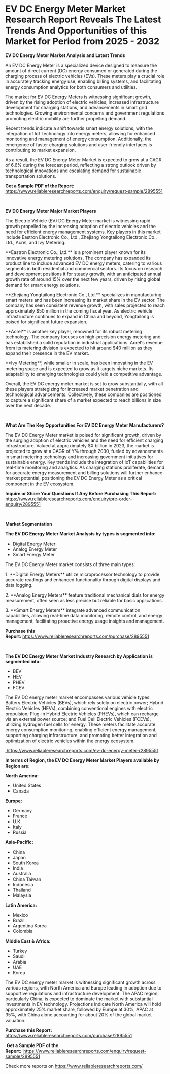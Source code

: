 <p><h1>EV DC Energy Meter Market Research Report Reveals The Latest Trends And Opportunities of this Market for Period from 2025 - 2032</h1></p><p><strong>EV DC Energy Meter Market Analysis and Latest Trends</strong></p>
<p><p>An EV DC Energy Meter is a specialized device designed to measure the amount of direct current (DC) energy consumed or generated during the charging process of electric vehicles (EVs). These meters play a crucial role in accurately tracking energy use, enabling billing systems, and facilitating energy consumption analytics for both consumers and utilities.</p><p>The market for EV DC Energy Meters is witnessing significant growth, driven by the rising adoption of electric vehicles, increased infrastructure development for charging stations, and advancements in smart grid technologies. Growing environmental concerns and government regulations promoting electric mobility are further propelling demand. </p><p>Recent trends indicate a shift towards smart energy solutions, with the integration of IoT technology into energy meters, allowing for enhanced monitoring and management of energy consumption. Additionally, the emergence of faster charging solutions and user-friendly interfaces is contributing to market expansion. </p><p>As a result, the EV DC Energy Meter Market is expected to grow at a CAGR of 6.6% during the forecast period, reflecting a strong outlook driven by technological innovations and escalating demand for sustainable transportation solutions.</p></p>
<p><strong>Get a Sample PDF of the Report:&nbsp;</strong> <a href="https://www.reliableresearchreports.com/enquiry/request-sample/2895551?utm_campaign=2243&utm_medium=2&utm_source=Github&utm_content=ia&utm_term=15032025&utm_id=ev-dc-energy-meter">https://www.reliableresearchreports.com/enquiry/request-sample/2895551</a></p>
<p>&nbsp;</p>
<p><strong>EV DC Energy Meter Major Market Players</strong></p>
<p><p>The Electric Vehicle (EV) DC Energy Meter market is witnessing rapid growth propelled by the increasing adoption of electric vehicles and the need for efficient energy management systems. Key players in this market include Eastron Electronic Co., Ltd., Zhejiang Yongtailong Electronic Co., Ltd., Acrel, and Ivy Metering.</p><p>**Eastron Electronic Co., Ltd.** is a prominent player known for its innovative energy metering solutions. The company has expanded its product line to include advanced EV DC energy meters, catering to various segments in both residential and commercial sectors. Its focus on research and development positions it for steady growth, with an anticipated annual growth rate of around 15% over the next few years, driven by rising global demand for smart energy solutions.</p><p>**Zhejiang Yongtailong Electronic Co., Ltd.** specializes in manufacturing smart meters and has been increasing its market share in the EV sector. The company has seen consistent revenue growth, with sales projected to reach approximately $50 million in the coming fiscal year. As electric vehicle infrastructure continues to expand in China and beyond, Yongtailong is poised for significant future expansion.</p><p>**Acrel** is another key player, renowned for its robust metering technology. The company focuses on high-precision energy metering and has established a solid reputation in industrial applications. Acrel's revenue from its metering division is expected to hit around $40 million as they expand their presence in the EV market.</p><p>**Ivy Metering**, while smaller in scale, has been innovating in the EV metering space and is expected to grow as it targets niche markets. Its adaptability to emerging technologies could yield a competitive advantage.</p><p>Overall, the EV DC energy meter market is set to grow substantially, with all these players strategizing for increased market penetration and technological advancements. Collectively, these companies are positioned to capture a significant share of a market expected to reach billions in size over the next decade.</p></p>
<p>&nbsp;</p>
<p><strong>What Are The Key Opportunities For EV DC Energy Meter Manufacturers?</strong></p>
<p><p>The EV DC Energy Meter market is poised for significant growth, driven by the surging adoption of electric vehicles and the need for efficient charging infrastructure. Valued at approximately $X billion in 2023, the market is projected to grow at a CAGR of Y% through 2030, fueled by advancements in smart metering technology and increasing government initiatives for sustainable energy. Key trends include the integration of IoT capabilities for real-time monitoring and analytics. As charging stations proliferate, demand for accurate energy measurement and billing solutions will further enhance market potential, positioning the EV DC Energy Meter as a critical component in the EV ecosystem.</p></p>
<p><strong>Inquire or Share Your Questions If Any Before Purchasing This Report:</strong> <a href="https://www.reliableresearchreports.com/enquiry/pre-order-enquiry/2895551?utm_campaign=2243&utm_medium=2&utm_source=Github&utm_content=ia&utm_term=15032025&utm_id=ev-dc-energy-meter">https://www.reliableresearchreports.com/enquiry/pre-order-enquiry/2895551</a></p>
<p>&nbsp;</p>
<p><strong>Market Segmentation</strong></p>
<p><strong>The EV DC Energy Meter Market Analysis by types is segmented into:</strong></p>
<p><ul><li>Digital Energy Meter</li><li>Analog Energy Meter</li><li>Smart Energy Meter</li></ul></p>
<p><p>The EV DC Energy Meter market consists of three main types: </p><p>1. **Digital Energy Meters** utilize microprocessor technology to provide accurate readings and enhanced functionality through digital displays and data logging.</p><p>2. **Analog Energy Meters** feature traditional mechanical dials for energy measurement, often seen as less precise but reliable for basic applications.</p><p>3. **Smart Energy Meters** integrate advanced communication capabilities, allowing real-time data monitoring, remote control, and energy management, facilitating proactive energy usage insights and management.</p></p>
<p><strong>Purchase this Report:&nbsp;</strong><a href="https://www.reliableresearchreports.com/purchase/2895551?utm_campaign=2243&utm_medium=2&utm_source=Github&utm_content=ia&utm_term=15032025&utm_id=ev-dc-energy-meter">https://www.reliableresearchreports.com/purchase/2895551</a></p>
<p>&nbsp;</p>
<p><strong>The EV DC Energy Meter Market Industry Research by Application is segmented into:</strong></p>
<p><ul><li>BEV</li><li>HEV</li><li>PHEV</li><li>FCEV</li></ul></p>
<p><p>The EV DC energy meter market encompasses various vehicle types: Battery Electric Vehicles (BEVs), which rely solely on electric power; Hybrid Electric Vehicles (HEVs), combining conventional engines with electric propulsion; Plug-in Hybrid Electric Vehicles (PHEVs), which can recharge via an external power source; and Fuel Cell Electric Vehicles (FCEVs), utilizing hydrogen fuel cells for energy. These meters facilitate accurate energy consumption monitoring, enabling efficient energy management, supporting charging infrastructure, and promoting better integration and optimization of electric vehicles within the energy ecosystem.</p></p>
<p><a href="https://www.reliableresearchreports.com/ev-dc-energy-meter-r2895551?utm_campaign=2243&utm_medium=2&utm_source=Github&utm_content=ia&utm_term=15032025&utm_id=ev-dc-energy-meter">&nbsp;https://www.reliableresearchreports.com/ev-dc-energy-meter-r2895551</a></p>
<p><strong>In terms of Region, the EV DC Energy Meter Market Players available by Region are:</strong></p>
<p>
    <p> <strong> North America: </strong>
        <ul>
            <li>United States</li>
            <li>Canada</li>
        </ul>
        </p> 
    <p> <strong> Europe: </strong>
        <ul>
            <li>Germany</li>
            <li>France</li>
            <li>U.K.</li>
            <li>Italy</li>
            <li>Russia</li>
        </ul>
        </p> 
    <p> <strong> Asia-Pacific: </strong>
        <ul>
            <li>China</li>
            <li>Japan</li>
            <li>South Korea</li>
            <li>India</li>
            <li>Australia</li>
            <li>China Taiwan</li>
            <li>Indonesia</li>
            <li>Thailand</li>
            <li>Malaysia</li>
        </ul>
        </p> 
    <p> <strong> Latin America: </strong>
        <ul>
            <li>Mexico</li>
            <li>Brazil</li>
            <li>Argentina Korea</li>
            <li>Colombia</li>
        </ul>
        </p> 
    <p> <strong> Middle East & Africa: </strong>
        <ul>
            <li>Turkey</li>
            <li>Saudi</li>
            <li>Arabia</li>
            <li>UAE</li>
            <li>Korea</li>
        </ul>
    </p>
    </p>
<p><p>The EV DC energy meter market is witnessing significant growth across various regions, with North America and Europe leading in adoption due to supportive regulations and infrastructure development. The APAC region, particularly China, is expected to dominate the market with substantial investments in EV technology. Projections indicate North America will hold approximately 25% market share, followed by Europe at 30%, APAC at 35%, with China alone accounting for about 20% of the global market valuation.</p></p>
<p><strong>Purchase this Report: </strong><a href="https://www.reliableresearchreports.com/purchase/2895551?utm_campaign=2243&utm_medium=2&utm_source=Github&utm_content=ia&utm_term=15032025&utm_id=ev-dc-energy-meter">https://www.reliableresearchreports.com/purchase/2895551</a></p>
<p>&nbsp;<strong>Get a Sample PDF of the Report:&nbsp;&nbsp;</strong><a href="https://www.reliableresearchreports.com/enquiry/request-sample/2895551?utm_campaign=2243&utm_medium=2&utm_source=Github&utm_content=ia&utm_term=15032025&utm_id=ev-dc-energy-meter">https://www.reliableresearchreports.com/enquiry/request-sample/2895551</a></p>
<p><strong></strong></p>
<p>Check more reports on <a href="https://www.reliableresearchreports.com/?utm_campaign=2243&utm_medium=2&utm_source=Github&utm_content=ia&utm_term=15032025&utm_id=ev-dc-energy-meter">https://www.reliableresearchreports.com/</a></p>